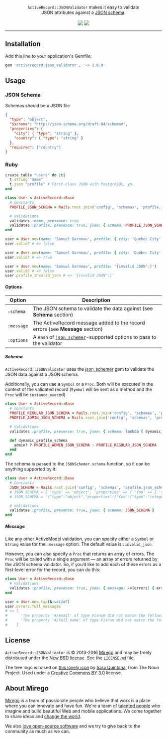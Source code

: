 <p align="center">
  <a href="https://github.com/mirego/activerecord_json_validator">
    <img src="https://user-images.githubusercontent.com/11348/126779905-3468eb15-d554-46d5-925b-235f68169d86.png" alt="" />
  </a>
  <br />
  <code>ActiveRecord::JSONValidator</code> makes it easy to validate<br /> JSON attributes against a <a href="http://json-schema.org/">JSON schema</a>.
  <br /><br />
  <a href="https://rubygems.org/gems/activerecord_json_validator"><img src="http://img.shields.io/gem/v/activerecord_json_validator.svg" /></a>
  <a href="https://travis-ci.org/mirego/activerecord_json_validator"><img src="http://img.shields.io/travis/mirego/activerecord_json_validator.svg" /></a>
</p>

---

## Installation

Add this line to your application's Gemfile:

```ruby
gem 'activerecord_json_validator', '~> 2.0.0'
```

## Usage

### JSON Schema

Schemas should be a JSON file

```json
{
  "type": "object",
  "$schema": "http://json-schema.org/draft-04/schema#",
  "properties": {
    "city": { "type": "string" },
    "country": { "type": "string" }
  },
  "required": ["country"]
}
```

### Ruby

```ruby
create_table "users" do |t|
  t.string "name"
  t.json "profile" # First-class JSON with PostgreSQL, yo.
end

class User < ActiveRecord::Base
  # Constants
  PROFILE_JSON_SCHEMA = Rails.root.join('config', 'schemas', 'profile.json')

  # Validations
  validates :name, presence: true
  validates :profile, presence: true, json: { schema: PROFILE_JSON_SCHEMA }
end

user = User.new(name: 'Samuel Garneau', profile: { city: 'Quebec City' })
user.valid? # => false

user = User.new(name: 'Samuel Garneau', profile: { city: 'Quebec City', country: 'Canada' })
user.valid? # => true

user = User.new(name: 'Samuel Garneau', profile: '{invalid JSON":}')
user.valid? # => false
user.profile_invalid_json # => '{invalid JSON":}'
```

#### Options

| Option     | Description                                                                                                                    |
| ---------- | ------------------------------------------------------------------------------------------------------------------------------ |
| `:schema`  | The JSON schema to validate the data against (see **Schema** section)                                                          |
| `:message` | The ActiveRecord message added to the record errors (see **Message** section)                                                  |
| `:options` | A `Hash` of [`json_schemer`](https://github.com/davishmcclurg/json_schemer#options)-supported options to pass to the validator |

##### Schema

`ActiveRecord::JSONValidator` uses the [json_schemer](https://github.com/davishmcclurg/json_schemer) gem to validate the JSON
data against a JSON schema.

Additionally, you can use a `Symbol` or a `Proc`. Both will be executed in the
context of the validated record (`Symbol` will be sent as a method and the
`Proc` will be `instance_exec`ed)

```ruby
class User < ActiveRecord::Base
  # Constants
  PROFILE_REGULAR_JSON_SCHEMA = Rails.root.join('config', 'schemas', 'profile.json_schema')
  PROFILE_ADMIN_JSON_SCHEMA = Rails.root.join('config', 'schemas', 'profile_admin.json_schema')

  # Validations
  validates :profile, presence: true, json: { schema: lambda { dynamic_profile_schema } } # `schema: :dynamic_profile_schema` would also work

  def dynamic_profile_schema
    admin? ? PROFILE_ADMIN_JSON_SCHEMA : PROFILE_REGULAR_JSON_SCHEMA
  end
end
```

The schema is passed to the `JSONSchemer.schema` function, so it can be anything supported by it:

```ruby
class User < ActiveRecord::Base
  # Constants
  JSON_SCHEMA = Rails.root.join('config', 'schemas', 'profile.json_schema')
  # JSON_SCHEMA = { 'type' => 'object', 'properties' => { 'foo' => { 'type' => 'integer', 'minimum' => 3 } } }
  # JSON_SCHEMA = '{"type":"object","properties":{"foo":{"type":"integer","minimum":3}}}'

  # Validations
  validates :profile, presence: true, json: { schema: JSON_SCHEMA }
end
```

##### Message

Like any other ActiveModel validation, you can specify either a `Symbol` or
`String` value for the `:message` option. The default value is `:invalid_json`.

However, you can also specify a `Proc` that returns an array of errors. The
`Proc` will be called with a single argument — an array of errors returned by
the JSON schema validator. So, if you’d like to add each of these errors as
a first-level error for the record, you can do this:

```ruby
class User < ActiveRecord::Base
  # Validations
  validates :profile, presence: true, json: { message: ->(errors) { errors }, schema: 'foo.json_schema' }
end

user = User.new.tap(&:valid?)
user.errors.full_messages
# => [
#      'The property '#/email' of type Fixnum did not match the following type: string in schema 2d44293f-cd9d-5dca-8a6a-fb9db1de722b#',
#      'The property '#/full_name' of type Fixnum did not match the following type: string in schema 2d44293f-cd9d-5dca-8a6a-fb9db1de722b#',
#    ]
```

## License

`ActiveRecord::JSONValidator` is © 2013-2016 [Mirego](http://www.mirego.com) and may be freely distributed under the [New BSD license](http://opensource.org/licenses/BSD-3-Clause). See the [`LICENSE.md`](https://github.com/mirego/activerecord_json_validator/blob/master/LICENSE.md) file.

The tree logo is based on [this lovely icon](http://thenounproject.com/term/tree/51004/) by [Sara Quintana](http://thenounproject.com/sara.quintana.75), from The Noun Project. Used under a [Creative Commons BY 3.0](http://creativecommons.org/licenses/by/3.0/) license.

## About Mirego

[Mirego](http://mirego.com) is a team of passionate people who believe that work is a place where you can innovate and have fun. We're a team of [talented people](http://life.mirego.com) who imagine and build beautiful Web and mobile applications. We come together to share ideas and [change the world](http://mirego.org).

We also [love open-source software](http://open.mirego.com) and we try to give back to the community as much as we can.
